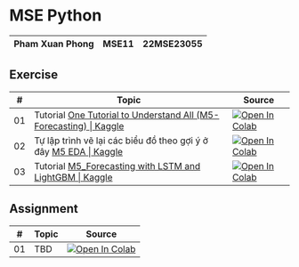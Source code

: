# MSE Python

| Pham Xuan Phong | MSE11 | 22MSE23055 |
|-|-|-|

## Exercise
| # | Topic | Source |
|-|-|-|
| 01 | Tutorial [One Tutorial to Understand All (M5-Forecasting) \| Kaggle](https://www.kaggle.com/code/mubashir1/one-tutorial-to-understand-all-m5-forecasting) | [![Open In Colab](https://colab.research.google.com/assets/colab-badge.svg)](https://colab.research.google.com/drive/1UmAEDO-G78rhq9kL5hQ2yj49HR-mXucg?usp=sharing)|
| 02 | Tự lập trình vẽ lại các biểu đồ theo gợi ý ở đây [M5 EDA \| Kaggle](https://www.kaggle.com/code/akshaychaudhary44/m5-eda) | [![Open In Colab](https://colab.research.google.com/assets/colab-badge.svg)](https://colab.research.google.com/drive/1o5oHYMQXnI7N29RbHfFV7q1qGLg1Hhxi?usp=sharing)|
| 03 | Tutorial [M5_Forecasting with LSTM and LightGBM \| Kaggle](https://www.kaggle.com/code/surekharamireddy/m5-forecasting-with-lstm-and-lightgbm) | [![Open In Colab](https://colab.research.google.com/assets/colab-badge.svg)](https://colab.research.google.com/drive/1Dq542_9sP9HHOyE3bTazxRijMWOQ1cAP?usp=sharing)|

## Assignment
| # | Topic | Source |
|-|-|-|
| 01 | TBD | [![Open In Colab](https://colab.research.google.com/assets/colab-badge.svg)](https://colab.research.google.com/drive/1wQR0_D6slu8qIvFDS1DspaJkMCfsKwU-?usp=sharing)|
